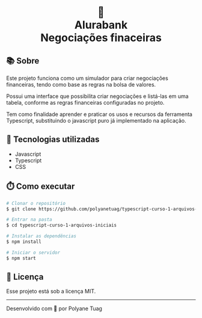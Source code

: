<div align="center" justify-content="space-between">
  <h1> 🏦<br/> Alurabank <br/>
  Negociações finaceiras</h1>
</div>

<!-- <div align="center">
    <img width= '800' src="" /> 
</div> -->

## 📚 Sobre
Este projeto funciona como um simulador para criar negociações financeiras, tendo como base as regras na bolsa de valores.

Possui uma interface que possibilita criar negociações e listá-las em uma tabela, conforme as regras financeiras configuradas no projeto.

Tem como finalidade aprender e praticar os usos e recursos da ferramenta Typescript, substituindo o javascript puro já implementado na aplicação.

## 🚀 Tecnologias utilizadas
- Javascript
- Typescript
- CSS

## ⏱️ Como executar

```bash
# Clonar o repositório
$ git clone https://github.com/polyanetuag/typescript-curso-1-arquivos-iniciais.git

# Entrar na pasta
$ cd typescript-curso-1-arquivos-iniciais

# Instalar as dependências
$ npm install

# Iniciar o servidor
$ npm start
```

## 📝 Licença

Esse projeto está sob a licença MIT.

---

Desenvolvido com 💜 por Polyane Tuag
